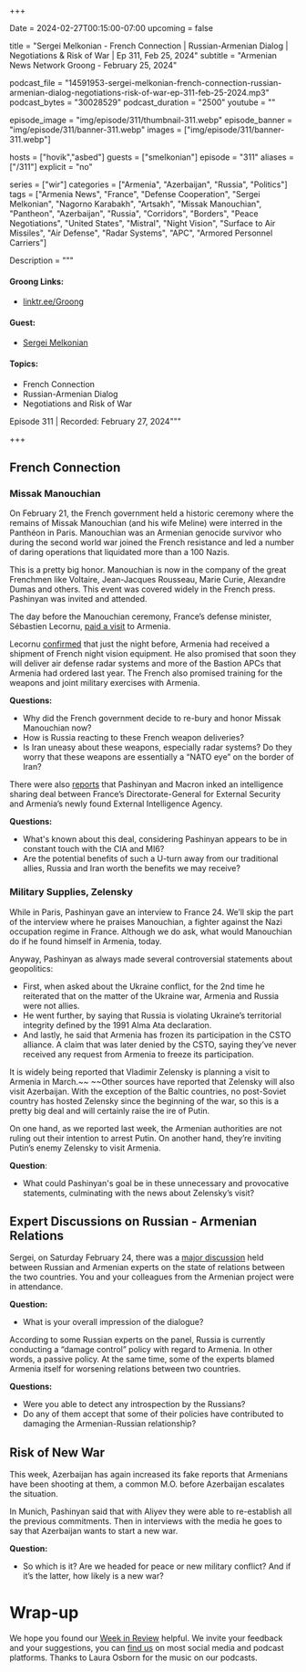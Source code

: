 +++

Date = 2024-02-27T00:15:00-07:00
upcoming = false


title = "Sergei Melkonian - French Connection | Russian-Armenian Dialog | Negotiations & Risk of War | Ep 311, Feb 25, 2024"
subtitle = "Armenian News Network Groong - February 25, 2024"

podcast_file = "14591953-sergei-melkonian-french-connection-russian-armenian-dialog-negotiations-risk-of-war-ep-311-feb-25-2024.mp3"
podcast_bytes = "30028529"
podcast_duration = "2500"
youtube = ""

episode_image = "img/episode/311/thumbnail-311.webp"
episode_banner = "img/episode/311/banner-311.webp"
images = ["img/episode/311/banner-311.webp"]

hosts = ["hovik","asbed"]
guests = ["smelkonian"]
episode = "311"
aliases = ["/311"]
explicit = "no"

series = ["wir"]
categories = ["Armenia", "Azerbaijan", "Russia", "Politics"]
tags = ["Armenia News", "France", "Defense Cooperation", "Sergei Melkonian", "Nagorno Karabakh", "Artsakh", "Missak Manouchian", "Pantheon", "Azerbaijan", "Russia", "Corridors", "Borders", "Peace Negotiations", "United States", "Mistral", "Night Vision", "Surface to Air Missiles", "Air Defense", "Radar Systems", "APC", "Armored Personnel Carriers"]

Description = """

#### Groong Links:
* [linktr.ee/Groong](https://linktr.ee/groong)

#### Guest:
* [Sergei Melkonian](/guest/smelkonian)

#### Topics:
* French Connection
* Russian-Armenian Dialog
* Negotiations and Risk of War

Episode 311 | Recorded: February 27, 2024"""

+++

## French Connection

### Missak Manouchian

On February 21, the French government held a historic ceremony where the remains of Missak Manouchian (and his wife Meline) were interred in the Panthéon in Paris. Manouchian was an Armenian genocide survivor who during the second world war joined the French resistance and led a number of daring operations that liquidated more than a 100 Nazis.

This is a pretty big honor. Manouchian is now in the company of the great Frenchmen like Voltaire, Jean-Jacques Rousseau, Marie Curie, Alexandre Dumas and others. This event was covered widely in the French press. Pashinyan was invited and attended.

The day before the Manouchian ceremony, France’s defense minister, Sébastien Lecornu, [paid a visit](https://www.azatutyun.am/a/32832694.html) to Armenia.

Lecornu [confirmed](https://www.azatutyun.am/a/32832694.html) that just the night before, Armenia had received a shipment of French night vision equipment. He also promised that soon they will deliver air defense radar systems and more of the Bastion APCs that Armenia had ordered last year. The French also promised training for the weapons and joint military exercises with Armenia. 

**Questions:**
* Why did the French government decide to re-bury and honor Missak Manouchian now?
* How is Russia reacting to these French weapon deliveries?
* Is Iran uneasy about these weapons, especially radar systems? Do they worry that these weapons are essentially a “NATO eye” on the border of Iran?

There were also [reports](https://www.agoravox.fr/tribune-libre/article/armenie-le-grand-ecart-253311) that Pashinyan and Macron inked an intelligence sharing deal between France’s Directorate-General for External Security and Armenia’s newly found External Intelligence Agency.

**Questions:**
* What's known about this deal, considering Pashinyan appears to be in constant touch with the CIA and MI6?
* Are the potential benefits of such a U-turn away from our traditional allies, Russia and Iran worth the benefits we may receive?


### Military Supplies, Zelensky

While in Paris, Pashinyan gave an interview to France 24. We’ll skip the part of the interview where he praises Manouchian, a fighter against the Nazi occupation regime in France. Although we do ask, what would Manouchian do if he found himself in Armenia, today.

Anyway, Pashinyan as always made several controversial statements about geopolitics:
* First, when asked about the Ukraine conflict, for the 2nd time he reiterated that on the matter of the Ukraine war, Armenia and Russia were not allies.
* He went further, by saying that Russia is violating Ukraine’s territorial integrity defined by the 1991 Alma Ata declaration.
* And lastly, he said that Armenia has frozen its participation in the CSTO alliance. A claim that was later denied by the CSTO, saying they’ve never received any request from Armenia to freeze its participation.

It is widely being reported that Vladimir Zelensky is planning a visit to Armenia in March.~~ ~~Other sources have reported that Zelensky will also visit Azerbaijan. With the exception of the Baltic countries, no post-Soviet country has hosted Zelensky since the beginning of the war, so this is a pretty big deal and will certainly raise the ire of Putin. 

On one hand, as we reported last week, the Armenian authorities are not ruling out their intention to arrest Putin. On another hand, they’re inviting Putin’s enemy Zelensky to visit Armenia.

**Question**:
* What could Pashinyan's goal be in these unnecessary and provocative statements, culminating with the news about Zelensky’s visit?


## Expert Discussions on Russian - Armenian Relations

Sergei, on Saturday February 24, there was a [major discussion](https://www.youtube.com/live/wZOA2IVtRmE?si=8Cb7dKrKOzCIfKAs) held between Russian and Armenian experts on the state of relations between the two countries. You and your colleagues from the Armenian project were in attendance.

**Question:**
* What is your overall impression of the dialogue?

According to some Russian experts on the panel, Russia is currently conducting a “damage control” policy with regard to Armenia. In other words, a passive policy. At the same time, some of the experts blamed Armenia itself for worsening relations between two countries.

**Questions:**
* Were you able to detect any introspection by the Russians?
* Do any of them accept that some of their policies have contributed to damaging the Armenian-Russian relationship?


## Risk of New War

This week, Azerbaijan has again increased its fake reports that Armenians have been shooting at them, a common M.O. before Azerbaijan  escalates the situation. 

In Munich, Pashinyan said that with Aliyev they were able to re-establish all the previous commitments. Then in interviews with the media he goes to say that Azerbaijan wants to start a new war.

**Question:**
* So which is it? Are we headed for peace or new military conflict? And if it’s the latter, how likely is a new war?


# Wrap-up

We hope you found our [Week in Review](https://podcasts.groong.org/) helpful. We invite your feedback and your suggestions, you can [find us](https://linktr.ee/groong) on most social media and podcast platforms. Thanks to Laura Osborn for the music on our podcasts.
